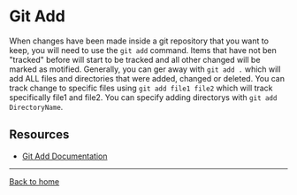 # Git Add
When changes have been made inside a git repository that you want to keep, you will need to use the `git add` command. Items that have not ben "tracked" before will start to be tracked and all other changed will be marked as motified. Generally, you can ger away with `git add .` which will add ALL files and directories that were added, changed or deleted. You can track change to specific files using `git add file1 file2` which will track specifically file1 and file2. You can specify adding directorys with `git add DirectoryName`.
## Resources
- [Git Add Documentation](https://git-scm.com/docs/git-add)
---
[Back to home](../README.md)
